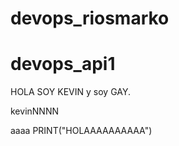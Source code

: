 # devops_riosmarko
# devops_api1

HOLA SOY KEVIN y soy GAY.

kevinNNNN


aaaa
PRINT("HOLAAAAAAAAAA")


